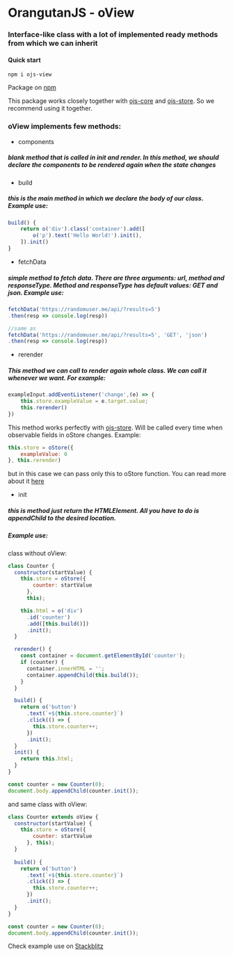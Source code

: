 # OrangutanJS - oView
### Interface-like class with a lot of implemented ready methods from which we can inherit
#### Quick start
```
npm i ojs-view
```
Package on [npm](https://www.npmjs.com/package/ojs-view)

This package works closely together with [ojs-core](https://www.npmjs.com/package/ojs-core) and [ojs-store](https://www.npmjs.com/package/ojs-store). So we recommend using it together.

### oView implements few methods:
- components
##### blank method that is called in init and render. In this method, we should declare the components to be rendered again when the state changes
- build
##### this is the main method in which we declare the body of our class. Example use:
```js
build() {
    return o('div').class('container').add([
        o('p').text('Hello World!').init(),
    ]).init()
}
```
- fetchData
##### simple method to fetch data. There are three arguments: url, method and responseType. Method and responseType has default values: GET and json. Example use:
```js
fetchData('https://randomuser.me/api/?results=5')
.then(resp => console.log(resp))

//same as
fetchData('https://randomuser.me/api/?results=5', 'GET', 'json')
.then(resp => console.log(resp))
```
- rerender
##### This method we can call to render again whole class. We can call it whenever we want. For example:
```js
exampleInput.addEventListener('change',(e) => {
    this.store.exampleValue = e.target.value;
    this.rerender()
})
```
This method works perfectly with [ojs-store](https://www.npmjs.com/package/ojs-store). Will be called every time when observable fields in oStore changes. Example:
```js
this.store = oStore({
    exampleValue: 0
}, this.rerender)
``` 
but in this case we can pass only this to oStore function. You can read more about it [here]((https://www.npmjs.com/package/ojs-store))
- init
##### this is method just return the HTMLElement. All you have to do is appendChild to the desired location. 

##### Example use: 
class without oView:
```js
class Counter {
  constructor(startValue) {
    this.store = oStore({
        counter: startValue
      },
      this);

    this.html = o('div')
      .id('counter')
      .add([this.build()])
      .init();
  }

  rerender() {
    const container = document.getElementById('counter');
    if (counter) {
      container.innerHTML = '';
      container.appendChild(this.build());
    }
  }

  build() {
    return o('button')
      .text(`+${this.store.counter}`)
      .click(() => {
        this.store.counter++;
      })
      .init();
  }
  init() {
    return this.html;
  }
}

const counter = new Counter(0);
document.body.appendChild(counter.init());
```
and same class with oView:
```js
class Counter extends oView {
  constructor(startValue) {
    this.store = oStore({
        counter: startValue
      }, this);
  }
  
  build() {
    return o('button')
      .text(`+${this.store.counter}`)
      .click(() => {
        this.store.counter++;
      })
      .init();
  }
}

const counter = new Counter(0);
document.body.appendChild(counter.init());
```
Check example use on [Stackblitz](https://stackblitz.com/edit/js-hxwthw)
